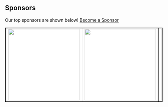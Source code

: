 ## Sponsors

Our top sponsors are shown below! [Become a Sponsor](https://127.0.0.1:5001/sponsors/YTi2n8kMjjX1CmfcEeos)

<table style="background-color: white; border: 1px solid black">
  <tbody>
    <tr width="1200px">
      <td width="300px" align="center" style="border: 1px solid black">
        <a href="127.0.0.1:5001/sponsors/YTi2n8kMjjX1CmfcEeos/0">
          <img src="https://storage.googleapis.com/readmesponsors-prod.firebasestorage.app/projects/YTi2n8kMjjX1CmfcEeos/image_0.png" width="228"/>
        </a>
      </td>
      <td width="300px" align="center" style="border: 1px solid black">
        <a href="127.0.0.1:5001/sponsors/YTi2n8kMjjX1CmfcEeos/1">
          <img src="https://storage.googleapis.com/readmesponsors-prod.firebasestorage.app/projects/YTi2n8kMjjX1CmfcEeos/image_1.png" width="228"/>
        </a>
      </td>
      <td width="300px" align="center" style="border: 1px solid black">
        <a href="127.0.0.1:5001/sponsors/YTi2n8kMjjX1CmfcEeos/2">
          <img src="https://storage.googleapis.com/readmesponsors-prod.firebasestorage.app/projects/YTi2n8kMjjX1CmfcEeos/image_2.png" width="228"/>
        </a>
      </td>
      <td width="300px" align="center" style="border: 1px solid black">
        <a href="127.0.0.1:5001/sponsors/YTi2n8kMjjX1CmfcEeos/3">
          <img src="https://storage.googleapis.com/readmesponsors-prod.firebasestorage.app/projects/YTi2n8kMjjX1CmfcEeos/image_3.png" width="228"/>
        </a>
      </td>
    </tr>
  </tbody>
</table>
